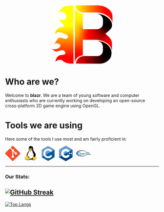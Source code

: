 <p align="center">
  <img src="https://github.com/BlazrDev/.github/blob/main/profile/blazr-logo-png.png" width="200" title="hover text">
<div id="intro">
  <h1>
    Who are we?
  </h1>
  <p>Welcome to <b>blazr</b>. We are a team of young software and computer enthusiasts who are currently working on developing an open-source cross-platform 2D game engine using OpenGL.</p>
</div>
<div id="tools">
  <h1>Tools we are using</h1>
  <p>Here some of the tools I use most and am fairly proficient in:</p>
  <img src="https://github.com/devicons/devicon/blob/master/icons/git/git-original.svg" title="git" alt="Git" width="50" height="50"/>&nbsp;
  <img src="https://github.com/devicons/devicon/blob/master/icons/linux/linux-original.svg" title="linux" alt="Linux" width="50" height="50"/>&nbsp;
  <img src="https://github.com/devicons/devicon/blob/master/icons/c/c-original.svg" title="c" alt="C" width="50" height="50"/>&nbsp;
  <img src="https://github.com/devicons/devicon/blob/master/icons/cplusplus/cplusplus-original.svg" title="cpp" alt="C++" width="50" height="50"/>&nbsp;
  <img src="https://github.com/devicons/devicon/blob/master/icons/opengl/opengl-original.svg" title="opengl" alt="OpenGL" width="50" height="50"/>&nbsp;
</div>

---

### Our Stats:
[![GitHub Streak](http://github-readme-streak-stats.herokuapp.com?user=BlazrDev&theme=dark&background=000000)](https://git.io/streak-stats)
---
[![Top Langs](https://github-readme-stats.vercel.app/api/top-langs/?username=BlazrDev&layout=compact&theme=vision-friendly-dark)](https://github.com/anuraghazra/github-readme-stats)
